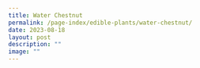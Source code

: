 ```yaml
---
title: Water Chestnut
permalink: /page-index/edible-plants/water-chestnut/
date: 2023-08-18
layout: post
description: ""
image: ""
---
```

